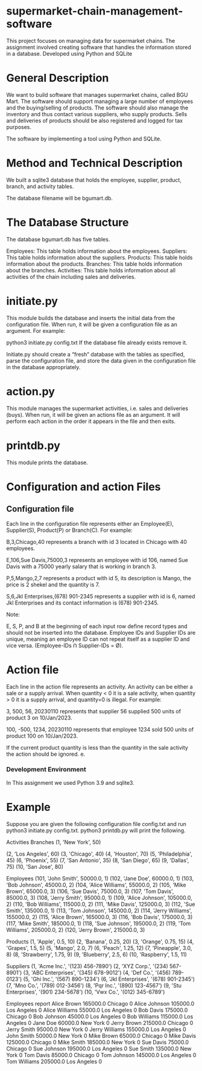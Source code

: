 # supermarket-chain-management-software
This project focuses on managing data for supermarket chains. The assignment involved creating software that handles the information stored in a database. Developed using Python and SQLite

# General Description
We want to build software that manages supermarket chains, called BGU Mart. The software should support managing a large number of employees and the buying/selling of products. The software should also manage the inventory and thus contact various suppliers, who supply products. Sells and deliveries of products should be also registered and logged for tax purposes.

The software by implementing a tool using Python and SQLite.

# Method and Technical Description
We built a sqlite3 database that holds the employee, supplier, product, branch, and activity tables.

The database filename will be bgumart.db.


# The Database Structure
The database bgumart.db has five tables.

Employees: This table holds information about the employees.
Suppliers: This table holds information about the suppliers.
Products: This table holds information about the products.
Branches: This table holds information about the branches.
Activities: This table holds information about all activities of the chain including sales and deliveries.

# initiate.py
This module builds the database and inserts the initial data from the configuration file. When run, it will be given a configuration file as an argument. For example:

python3 initiate.py config.txt
If the database file already exists remove it.

Initiate.py should create a “fresh” database with the tables as specified, parse the configuration file, and store the data given in the configuration file in the database appropriately.


# action.py
This module manages the supermarket activities, i.e. sales and deliveries (buys). When run, it will be given an actions file as an argument. It will perform each action in the order it appears in the file and then exits.


# printdb.py
This module prints the database.



# Configuration and action Files
## Configuration file
Each line in the configuration file represents either an Employee(E), Supplier(S), Product(P) or Branch(C). 
For example:

B,3,Chicago,40 represents a branch with id 3 located in Chicago with 40 employees.

E,106,Sue Davis,75000,3 represents an employee with id 106, named Sue Davis with a 75000 yearly salary that is working in branch 3.

P,5,Mango,2,7 represents a product with id 5, its description is Mango, the price is 2 shekel and the quantity is 7.

S,6,Jkl Enterprises,(678) 901-2345 represents a supplier with id is 6, named Jkl Enterprises and its contact information is (678) 901-2345.

Note:

E, S, P, and B at the beginning of each input row define record types and should not be inserted into the database.
Employee IDs and Supplier IDs are unique, meaning an employee ID can not repeat itself as a supplier ID and vice versa.
(Employee-IDs ꓵ Supplier-IDs = Ø).

# Action file
Each line in the action file represents an activity. An activity can be either a sale or a supply arrival. When quantity < 0 it is a sale activity, when quantity > 0 it is a supply arrival, and quantity=0 is illegal. For example:

3, 500, 56, 20230110 represents that supplier 56 supplied 500 units of product 3 on 10/Jan/2023.

100, -500, 1234, 20230110 represents that employee 1234 sold 500 units of product 100 on 10/Jan/2023.

If the current product quantity is less than the quantity in the sale activity the action should be ignored. e.

### Development Environment
In This assignment we used Python 3.9 and sqlite3.

# Example 

Suppose you are given the following configuration file config.txt and run python3 initiate.py config.txt.
python3 printdb.py will print the following.

Activities Branches 
(1, 'New York', 50)

(2, 'Los Angeles', 60)
(3, 'Chicago', 40)
(4, 'Houston', 70)
(5, 'Philadelphia', 45)
(6, 'Phoenix', 55)
(7, 'San Antonio', 35)
(8, 'San Diego', 65)
(9, 'Dallas', 75)
(10, 'San Jose', 80)

Employees 
(101, 'John Smith', 50000.0, 1)
(102, 'Jane Doe', 60000.0, 1)
(103, 'Bob Johnson', 45000.0, 2)
(104, 'Alice Williams', 55000.0, 2)
(105, 'Mike Brown', 65000.0, 3)
(106, 'Sue Davis', 75000.0, 3)
(107, 'Tom Davis', 85000.0, 3)
(108, 'Jerry Smith', 95000.0, 1)
(109, 'Alice Johnson', 105000.0, 2)
(110, 'Bob Williams', 115000.0, 2)
(111, 'Mike Davis', 125000.0, 3)
(112, 'Sue Smith', 135000.0, 1)
(113, 'Tom Johnson', 145000.0, 2)
(114, 'Jerry Williams', 155000.0, 2)
(115, 'Alice Brown', 165000.0, 3)
(116, 'Bob Davis', 175000.0, 3)
(117, 'Mike Smith', 185000.0, 1)
(118, 'Sue Johnson', 195000.0, 2)
(119, 'Tom Williams', 205000.0, 2)
(120, 'Jerry Brown', 215000.0, 3)

Products 
(1, 'Apple', 0.5, 10)
(2, 'Banana', 0.25, 20)
(3, 'Orange', 0.75, 15)
(4, 'Grapes', 1.5, 5)
(5, 'Mango', 2.0, 7)
(6, 'Peach', 1.25, 12)
(7, 'Pineapple', 3.0, 8)
(8, 'Strawberry', 1.75, 9)
(9, 'Blueberry', 2.5, 6)
(10, 'Raspberry', 1.5, 11)

Suppliers 
(1, 'Acme Inc.', '(123) 456-7890')
(2, 'XYZ Corp.', '(234) 567-8901')
(3, 'ABC Enterprises', '(345) 678-9012')
(4, 'Def Co.', '(456) 789-0123')
(5, 'Ghi Inc.', '(567) 890-1234')
(6, 'Jkl Enterprises', '(678) 901-2345')
(7, 'Mno Co.', '(789) 012-3456')
(8, 'Pqr Inc.', '(890) 123-4567')
(9, 'Stu Enterprises', '(901) 234-5678')
(10, 'Vwx Co.', '(012) 345-6789')

Employees report 
Alice Brown 165000.0 Chicago 0
Alice Johnson 105000.0 Los Angeles 0
Alice Williams 55000.0 Los Angeles 0
Bob Davis 175000.0 Chicago 0
Bob Johnson 45000.0 Los Angeles 0
Bob Williams 115000.0 Los Angeles 0
Jane Doe 60000.0 New York 0
Jerry Brown 215000.0 Chicago 0
Jerry Smith 95000.0 New York 0
Jerry Williams 155000.0 Los Angeles 0
John Smith 50000.0 New York 0
Mike Brown 65000.0 Chicago 0
Mike Davis 125000.0 Chicago 0
Mike Smith 185000.0 New York 0
Sue Davis 75000.0 Chicago 0
Sue Johnson 195000.0 Los Angeles 0
Sue Smith 135000.0 New York 0
Tom Davis 85000.0 Chicago 0
Tom Johnson 145000.0 Los Angeles 0
Tom Williams 205000.0 Los Angeles 0

